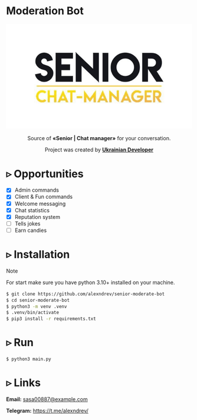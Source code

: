 # Moderation Bot #

![image](images/img.png)

<div style="text-align: center;">Source of <b>«Senior | Chat manager»</b> for your conversation.</div>
<div style="text-align: center;"><p>Project was created by <a href="https://github.com/alexndrev" target="_blank"><b>Ukrainian Developer</b></a></div>

# ▹ Opportunities #

- [x] Admin commands
- [x] Client & Fun commands
- [x] Welcome messaging
- [x] Chat statistics
- [x] Reputation system
- [ ] Tells jokes
- [ ] Earn candies

# ▹ Installation #
> [!NOTE]  
> For start make sure you have python 3.10+ installed on your machine.
``` Bash
$ git clone https://github.com/alexndrev/senior-moderate-bot
$ cd senior-moderate-bot
$ python3 -m venv .venv
$ .venv/bin/activate
$ pip3 install -r requirements.txt
```

# ▹ Run #
``` Bash
$ python3 main.py
```

# ▹ Links #

**Email:** sasa00887@example.com

**Telegram:** <https://t.me/alexndrev/>
